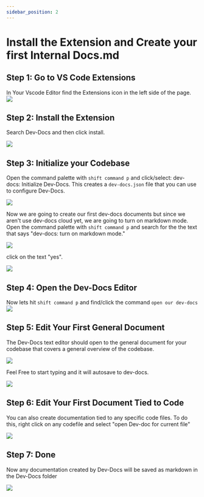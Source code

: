 ```yaml
---
sidebar_position: 2
---
```


# Install the Extension and Create your first Internal Docs.md


## Step 1: Go to VS Code Extensions

In Your Vscode Editor find the Extensions icon in the left side of the page.
![](/img/install_the_vscode_extension/step_2.png)


## Step 2: Install the Extension

Search Dev-Docs and then click install.

![](/img/install_the_vscode_extension/step_4.png)

## Step 3: Initialize your Codebase

Open the command palette with `shift command p` and click/select: dev-docs: Initialize Dev-Docs. This creates a `dev-docs.json` file that you can use to configure Dev-Docs.

![](/img/install_the_vscode_extension/step_5.png)


Now we are going to create our first dev-docs documents but since we aren't use dev-docs cloud yet, we are going to turn on markdown mode. Open the command palette with `shift command p` and search for the the text that says "dev-docs: turn on markdown mode."

![](/img/install_the_vscode_extension/step_7.png)

click on the text "yes".

![](/img/install_the_vscode_extension/step_8.png)

## Step 4: Open the Dev-Docs Editor

Now lets hit `shift command p` and find/click the command <code>open our dev-docs</code>
![](/img/install_the_vscode_extension/step_9.png)

## Step 5: Edit Your First General Document

The Dev-Docs text editor should open to the general document for your codebase that covers a general overview of the codebase.

![](/img/install_the_vscode_extension/step_10.png)

Feel Free to start typing and it will autosave to dev-docs.

![](/img/install_the_vscode_extension/step_11.png)

## Step 6: Edit Your First Document Tied to Code

You can also create documentation tied to any specific code files. To do this, right click on any codefile and select "open Dev-doc for current file"

![](/img/install_the_vscode_extension/step_14.png)

## Step 7: Done

Now any documentation created by Dev-Docs will be saved as markdown in the Dev-Docs folder

![](/img/install_the_vscode_extension/step_19.png)



